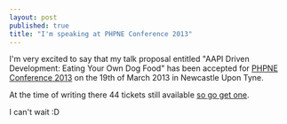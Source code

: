 ```yaml
---
layout: post
published: true
title: "I'm speaking at PHPNE Conference 2013"
---
```


I'm very excited to say that my talk proposal entitled "AAPI Driven Development: Eating Your Own Dog Food" has been accepted for [PHPNE Conference 2013](http://conference.phpne.org.uk/) on the 19th of March 2013 in Newcastle Upon Tyne.

At the time of writing there 44 tickets still available [so go get one](https://phpne13.eventbrite.co.uk/).

I can't wait :D